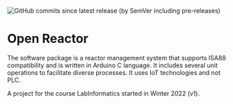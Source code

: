 ![GitHub commits since latest release (by SemVer including pre-releases)](https://img.shields.io/github/commits-since/Gressling/openReactor/v2-beta)


# Open Reactor

The software package is a reactor management system that supports ISA88 compatibility and is written in Arduino C language. It includes several unit operations to facilitate diverse processes. It uses IoT technologies and not PLC.

A project for the course LabInformatics started in Winter 2022 (v1).

